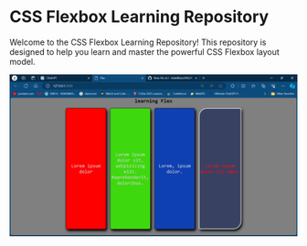 # CSS Flexbox Learning Repository

Welcome to the CSS Flexbox Learning Repository! This repository is designed to help you learn and master the powerful CSS Flexbox layout model.

![Flexbox Image](flexbox.png)
